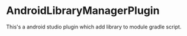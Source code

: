# AndroidLibraryManagerPlugin
This's a android studio plugin which add library to module gradle script.
